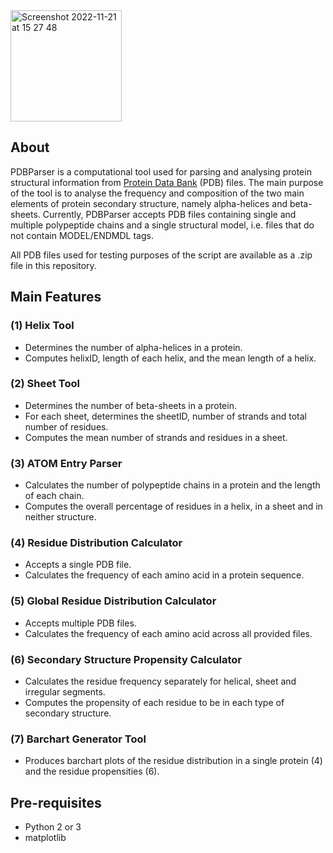 <img width="178" alt="Screenshot 2022-11-21 at 15 27 48" src="https://user-images.githubusercontent.com/25756557/203093449-677eadb9-d931-4039-bb8f-0ff8f10c155a.png">


## About
PDBParser is a computational tool used for parsing and analysing protein structural information from [Protein Data Bank](https://www.rcsb.org "RCSB PDB Homepage") (PDB) files. The main purpose of the tool is to analyse the frequency and composition of the two main elements of protein secondary structure, namely alpha-helices and beta-sheets. Currently, PDBParser accepts PDB files containing single and multiple polypeptide chains and a single structural model, i.e. files that do not contain MODEL/ENDMDL tags. 

All PDB files used for testing purposes of the script are available as a .zip file in this repository.

## Main Features

### (1) Helix Tool
* Determines the number of alpha-helices in a protein.
* Computes helixID, length of each helix, and the mean length of a helix.

### (2) Sheet Tool
* Determines the number of beta-sheets in a protein.
* For each sheet, determines the sheetID, number of strands and total number of residues.
* Computes the mean number of strands and residues in a sheet.

### (3) ATOM Entry Parser
* Calculates the number of polypeptide chains in a protein and the length of each chain.
* Computes the overall percentage of residues in a helix, in a sheet and in neither structure.

### (4) Residue Distribution Calculator
* Accepts a single PDB file.
* Calculates the frequency of each amino acid in a protein sequence.

### (5) Global Residue Distribution Calculator
* Accepts multiple PDB files.
* Calculates the frequency of each amino acid across all provided files.

### (6) Secondary Structure Propensity Calculator
* Calculates the residue frequency separately for helical, sheet and irregular segments.
* Computes the propensity of each residue to be in each type of secondary structure.

### (7) Barchart Generator Tool
* Produces barchart plots of the residue distribution in a single protein (4) and the residue propensities (6).

## Pre-requisites
- Python 2 or 3
- matplotlib

